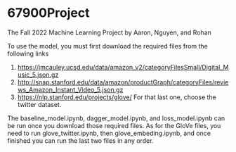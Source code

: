# 67900Project
The Fall 2022 Machine Learning Project by Aaron, Nguyen, and Rohan

To use the model, you must first download the required files from the following links
1. https://jmcauley.ucsd.edu/data/amazon_v2/categoryFilesSmall/Digital_Music_5.json.gz
2. http://snap.stanford.edu/data/amazon/productGraph/categoryFiles/reviews_Amazon_Instant_Video_5.json.gz
3. https://nlp.stanford.edu/projects/glove/
For that last one, choose the twitter dataset.

The baseline_model.ipynb, dagger_model.ipynb, and loss_model.ipynb can be run once you download those required files.
As for the GloVe files, you need to run glove_twitter.ipynb, then glove_embeding.ipynb, and once finished you can run the last two files in any order.
